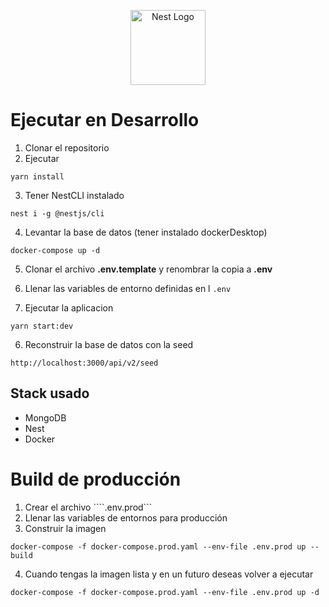 <p align="center">
  <a href="http://nestjs.com/" target="blank"><img src="https://nestjs.com/img/logo-small.svg" width="120" alt="Nest Logo" /></a>
</p>

# Ejecutar en Desarrollo

1. Clonar el repositorio
2. Ejecutar
```
yarn install
```

3. Tener NestCLI instalado
```
nest i -g @nestjs/cli
```

4. Levantar la base de datos (tener instalado dockerDesktop)
```
docker-compose up -d
```

5. Clonar el archivo __.env.template__ y renombrar la copia a __.env__

6. Llenar las variables de entorno definidas en l ``.env``

7. Ejecutar la aplicacion
```
yarn start:dev
```

6. Reconstruir la base de datos con la seed
```
http://localhost:3000/api/v2/seed
```

## Stack usado
* MongoDB
* Nest
* Docker

# Build de producción

1. Crear el archivo ````.env.prod```
2. Llenar las variables de entornos para producción
3. Construir la imagen
```
docker-compose -f docker-compose.prod.yaml --env-file .env.prod up --build
```

4. Cuando tengas la imagen lista y en un futuro deseas volver a ejecutar
```
docker-compose -f docker-compose.prod.yaml --env-file .env.prod up -d
```